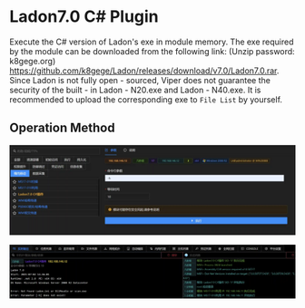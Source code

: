 # Ladon7.0 C# Plugin


Execute the C# version of Ladon's exe in module memory. The exe required by the module can be downloaded from the following link: (Unzip password: k8gege.org) https://github.com/k8gege/Ladon/releases/download/v7.0/Ladon7.0.rar. Since Ladon is not fully open - sourced, Viper does not guarantee the security of the built - in Ladon - N20.exe and Ladon - N40.exe. It is recommended to upload the corresponding exe to `File List` by yourself.

## Operation Method
![](img\LateralMovement_Other_Ladon\1.webp)

![](img\LateralMovement_Other_Ladon\2.webp)